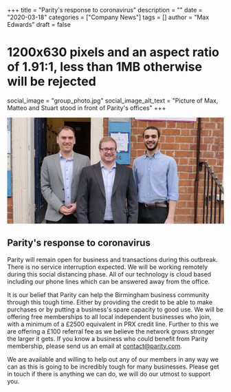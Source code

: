 +++
title = "Parity's response to coronavirus"
description = ""
date = "2020-03-18"
categories = ["Company News"]
tags = []
author = "Max Edwards"
draft = false
# 1200x630 pixels and an aspect ratio of 1.91:1, less than 1MB otherwise will be rejected
social_image = "group_photo.jpg"
social_image_alt_text = "Picture of Max, Matteo and Stuart stood in front of Parity's offices"
+++

![Picture of Max, Matteo and Stuart stood in front of Parity's offices](group_photo.jpg)

## Parity's response to coronavirus 

Parity will remain open for business and transactions during this outbreak. There is no service interruption expected. We will be working remotely during this social distancing phase. All of our technology is cloud based including our phone lines which can be answered away from the office.

It is our belief that Parity can help the Birmingham business community through this tough time. Either by providing the credit to be able to make purchases or by putting a business's spare capacity to good use. We will be offering free memberships to all local independent businesses who join, with a minimum of a £2500 equivalent in PRX credit line. Further to this we are offering a £100 referral fee as we believe the network grows stronger the larger it gets. If you know a business who could benefit from Parity membership, please send us an email at [contact@parity.com](mailto:contact@parity.uk).

We are available and willing to help out any of our members in any way we can as this is going to be incredibly tough for many businesses. Please get in touch if there is anything we can do, we will do our utmost to support you.
